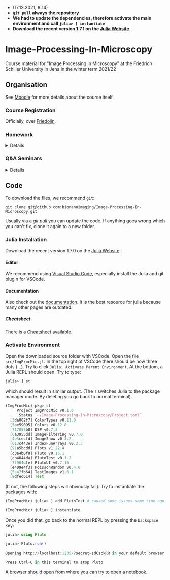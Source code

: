 * (17.12.2021, 8:14)
* **`git pull` always the repository**
* **We had to update the dependencies, therefore activate the main environment and call `julia> ] instantiate`**
* **Download the recent version 1.7.1 on the [Julia Website](https://julialang.org/downloads/).**

# Image-Processing-In-Microscopy
Course material for "Image Processing in Microscopy" at the Friedrich Schiller University in Jena in the winter term 2021/22

## Organisation
See [Moodle](https://moodle.uni-jena.de/course/view.php?id=19441) for more details about the course itself.

### Course Registration
Officially, over [Friedolin](https://friedolin.uni-jena.de/qisserver/rds?state=verpublish&status=init&vmfile=no&publishid=187964&moduleCall=webInfo&publishConfFile=webInfo&publishSubDir=veranstaltung).

### Homework
<details>
    <summary>Details</summary>
    
* 22.10.21: Homework 01 about adding and removing Noise (more will follow later in this course)
     * [examples/homeworks/HW01.jl](examples/homeworks/HW01.jl)
     * Solution [examples/homeworks/HW01_solution.jl](examples/homeworks/HW01_solution.jl)
     * submit `HW01.jl` on Moodle until: Wednesday 3.11.21 @ 1PM
     * See [here](https://github.com/bionanoimaging/Image-Processing-In-Microscopy/issues/1) for clarification of `add_poisson!
* 5.11.21: Homework 02 about color maps and sensor calibration
     * [examples/homeworks/HW02.jl](examples/homeworks/HW02.jl)
     * Solution [examples/homeworks/HW02_solution.jl](examples/homeworks/HW02_solution.jl)
     * submit `HW02.jl` on Moodle until: Wednesday 19.11.21 @ 1PM 
* 19.11.21: Homework 03 about Fourier transforms, flat field correction and sampling 
     * [examples/homeworks/HW03.jl](examples/homeworks/HW03.jl) 
     * Solution [examples/homeworks/HW03_solution.jl](examples/homeworks/HW03_solution.jl)
     * submit `HW03.jl` on Moodle until: Wednesday 1.12.21 @ 1PM 
* 03.12.21: Homework 04 about FFT, Convolution, Wiener Filter and optimization
     * [examples/homeworks/HW04.jl](examples/homeworks/HW04.jl) 
     * Solution [examples/homeworks/HW04_solution.jl](examples/homeworks/HW04_solution.jl)
     * submit `HW04.jl` on Moodle until: Wednesday 15.12.21 @ 1PM 
* 07.12.21: Homework 05 about Lucy Richardson and more Optimization 
     * [examples/homeworks/HW05.jl](examples/homeworks/HW05.jl) 
     * submit `HW05.jl` on Moodle until: Wednesday 12.01.22 @ 1PM 
* 14.01.22: Homework 06 about Structured Illumination Microscopy
     * [examples/homeworks/HW06.jl](examples/homeworks/HW06.jl) 
     * submit `HW06.jl` on Moodle until: Wednesday 26.01.22 @ 1PM
</details>

### Q&A Seminars
<details>
    <summary>Details</summary>
    
* 22.10.21: Seminar 01 about the basics of Julia and how to use it
     * [examples/seminars/S01_part1.jl](examples/seminars/S01_part1.jl)
* 29.10.21: Q&A HW01
     * [examples/seminars/S01_part2.jl](examples/seminars/S01_part2.jl)
* 12.11.21: Q&A HW02
     * [examples/seminars/S02.jl](examples/seminars/S02.jl)
    
</details>


## Code
To download the files, we recommend `git`:
```
git clone git@github.com:bionanoimaging/Image-Processing-In-Microscopy.git
```
Usually via a _git pull_ you can update the code. If anything goes wrong which you can't fix, clone it again to a new folder.


### Julia Installation
Download the recent version 1.7.0 on the [Julia Website](https://julialang.org/downloads/).

#### Editor
We recommend using [Visual Studio Code](https://www.julia-vscode.org/), especially install the Julia and git plugin for VSCode.

#### Documentation 
Also check out the [documentation](https://docs.julialang.org/en/v1/manual/performance-tips/). It is the best resource for julia because many other pages are outdated.

##### Cheatsheet
There is a [Cheatsheet](https://juliadocs.github.io/Julia-Cheat-Sheet/) available.

### Activate Environment
Open the downloaded source folder with VSCode. Open the file `src/ImgProcMic.jl`.
In the top right of VSCode there should be now three dots (...). Try to click `Julia: Activate Parent Environment`.
At the bottom, a Julia REPL should open.
Try to type:
```julia
julia> ] st
```
which should result in similar output. (The `]` switches Julia to the package manager mode. By deleting you go back to normal terminal).
```julia
(ImgProcMic) pkg> st
     Project ImgProcMic v0.1.0
      Status `~/Image-Processing-In-Microscopy/Project.toml`
  [3da002f7] ColorTypes v0.11.0
  [5ae59095] Colors v0.12.8
  [717857b8] DSP v0.7.3
  [6a3955dd] ImageFiltering v0.7.0
  [4e3cecfd] ImageShow v0.3.2
  [613c443e] IndexFunArrays v0.2.3
  [91a5bcdd] Plots v1.22.4
  [c3e4b0f8] Pluto v0.16.1
  [cb4044da] PlutoTest v0.1.2
  [7f904dfe] PlutoUI v0.7.15
  [e409e4f3] PoissonRandom v0.4.0
  [5e47fb64] TestImages v1.6.1
  [8dfed614] Test
```
(If not, the following steps will obviously fail).
Try to instantiate the packages with:
```julia
(ImgProcMic) julia> ] add PlutoTest # caused some issues some time ago

(ImgProcMic) julia> ] instantiate
```
Once you did that, go back to the normal REPL by pressing the `backspace` key:
```julia
julia> using Pluto

julia> Pluto.run()

Opening http://localhost:1235/?secret=sdCsckRR in your default browser... ~ have fun!

Press Ctrl+C in this terminal to stop Pluto
```

A browser should open from where you can try to open a notebook.
